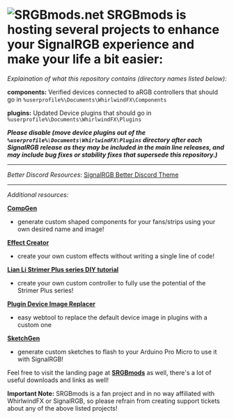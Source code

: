 ![SRGBmods.net](https://srgbmods.net/img/srgbmods-banner.png?v=2022)
**SRGBmods is hosting several projects to enhance your SignalRGB experience and make your life a bit easier:**
===

*Explaination of what this repository contains (directory names listed below):*

**components:** Verified devices connected to aRGB controllers that should go in `%userprofile%\Documents\WhirlwindFX\Components`

**plugins:** Updated Device plugins that should go in `%userprofile%\Documents\WhirlwindFX\Plugins`

***Please disable (move device plugins out of the `%userprofile%\Documents\WhirlwindFX\Plugins` directory after each SignalRGB release as they may be included in the main line releases, and may include bug fixes or stability fixes that supersede this repository.)***

---
*Better Discord Resources*:
[SignalRGB Better Discord Theme](https://github.com/Fanman03/discord-signalrgb-theme)

---

*Additional resources:*

**[CompGen](https://srgbmods.net/compgen/)**
- generate custom shaped components for your fans/strips using your own desired name and image!

**[Effect Creator](https://srgbmods.net/effectcreator/)**
- create your own custom effects without writing a single line of code!

**[Lian Li Strimer Plus series DIY tutorial](https://srgbmods.net/strimerplus/)**
- create your own custom controller to fully use the potential of the Strimer Plus series!

**[Plugin Device Image Replacer](https://srgbmods.net/imgreplacer/)**
- easy webtool to replace the default device image in plugins with a custom one

**[SketchGen](https://srgbmods.net/sketchgen/)**
- generate custom sketches to flash to your Arduino Pro Micro to use it with SignalRGB!


Feel free to visit the landing page at **[SRGBmods](https://srgbmods.net/)** as well, there's a lot of useful downloads and links as well!

**Important Note:**
SRGBmods is a fan project and in no way affiliated with WhirlwindFX or SignalRGB, so please refrain from creating support tickets about any of the above listed projects!
